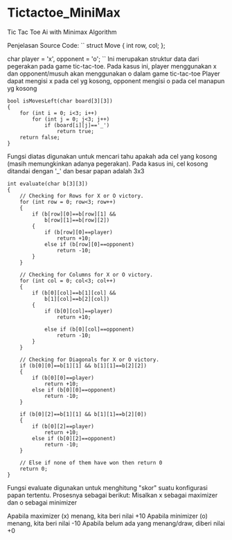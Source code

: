 # Tictactoe_MiniMax
Tic Tac Toe Ai with Minimax Algorithm

Penjelasan Source Code:
``
struct Move 
{ 
	int row, col; 
}; 

char player = 'x', opponent = 'o'; 
``
Ini merupakan struktur data dari pegerakan pada game tic-tac-toe. 
Pada kasus ini, player menggunakan x dan opponent/musuh akan menggunakan o dalam game tic-tac-toe
Player dapat mengisi x pada cel yg kosong, opponent mengisi o pada cel manapun yg kosong

```
bool isMovesLeft(char board[3][3]) 
{ 
	for (int i = 0; i<3; i++) 
		for (int j = 0; j<3; j++) 
			if (board[i][j]=='_') 
				return true; 
	return false; 
} 
```
Fungsi diatas digunakan untuk mencari tahu apakah ada cel yang kosong (masih memungkinkan adanya pegerakan).
Pada kasus ini, cel kosong ditandai dengan '_' dan besar papan adalah 3x3

```
int evaluate(char b[3][3]) 
{ 
	// Checking for Rows for X or O victory. 
	for (int row = 0; row<3; row++) 
	{ 
		if (b[row][0]==b[row][1] && 
			b[row][1]==b[row][2]) 
		{ 
			if (b[row][0]==player) 
				return +10; 
			else if (b[row][0]==opponent) 
				return -10; 
		} 
	} 

	// Checking for Columns for X or O victory. 
	for (int col = 0; col<3; col++) 
	{ 
		if (b[0][col]==b[1][col] && 
			b[1][col]==b[2][col]) 
		{ 
			if (b[0][col]==player) 
				return +10; 

			else if (b[0][col]==opponent) 
				return -10; 
		} 
	} 

	// Checking for Diagonals for X or O victory. 
	if (b[0][0]==b[1][1] && b[1][1]==b[2][2]) 
	{ 
		if (b[0][0]==player) 
			return +10; 
		else if (b[0][0]==opponent) 
			return -10; 
	} 

	if (b[0][2]==b[1][1] && b[1][1]==b[2][0]) 
	{ 
		if (b[0][2]==player) 
			return +10; 
		else if (b[0][2]==opponent) 
			return -10; 
	} 

	// Else if none of them have won then return 0 
	return 0; 
} 
```

Fungsi evaluate digunakan untuk menghitung "skor" suatu konfigurasi papan tertentu. 
Prosesnya sebagai berikut:
Misalkan x sebagai maximizer dan o sebagai minimizer

Apabila maximizer (x) menang, kita beri nilai +10
Apabila minimizer (o) menang, kita beri nilai -10
Apabila belum ada yang menang/draw, diberi nilai +0


